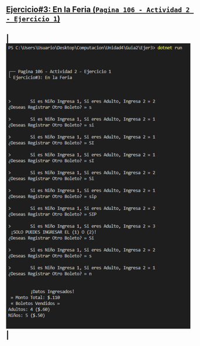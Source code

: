 ## [**Ejercicio#3: En la Feria (`Pagina 106 - Actividad 2 - Ejercicio 1`)**](./Program.cs)
| <img src="../Imgs/Ejercicio%233.PNG"> |
---